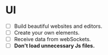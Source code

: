 # UI
- [ ] Build beautiful websites and editors.
- [ ] Create your own elements.
- [ ] Receive data from webSockets.
- [ ] **Don't load unnecessary Js files.**
